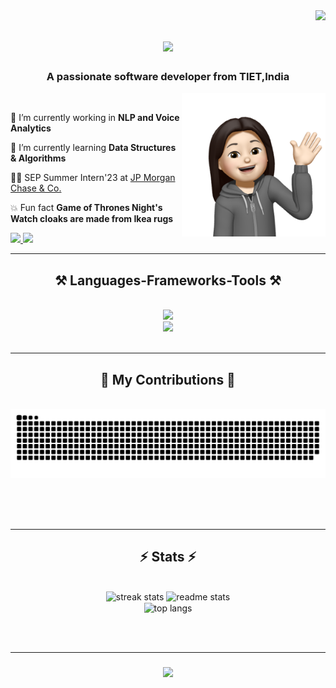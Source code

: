 <img align="right" src="https://visitor-badge.laobi.icu/badge?page_id=ananyaa01.ananyaa01" />

<h1 align="center">
    <img src="https://readme-typing-svg.herokuapp.com/?font=Righteous&size=35&font+color=green&center=true&vCenter=true&width=500&height=70&duration=4000&lines=Hi+There!+👋;+I'm+Ananya+Agarwal!;" />
</h1>

<h3 align="center">A passionate software developer from TIET,India </h3>
<!-- <img align="right" alt="coding" width="200" src="https://github.com/ananyaa01/ananyaa01/blob/main/Images/codercat1.png"> -->
<img align="right" alt="coding" width="230" src="https://github.com/ananyaa01/ananyaa01/blob/main/Images/Image%202.png">



<br/>

<div align="left">
 
 🔭 I’m currently working in **NLP and Voice Analytics**
 
 🌱 I’m currently learning **Data Structures & Algorithms**

 👩‍💻 SEP Summer Intern'23 at [JP Morgan Chase & Co.](https://www.jpmorgan.com/global)

 💥 Fun fact **Game of Thrones Night's Watch cloaks are made from Ikea rugs**
 
 </div>
 
<div align="left"> 
  <a href="mailto:agananya61@gmail.com">
    <img src="https://img.shields.io/badge/Gmail-333333?style=for-the-badge&logo=gmail&logoColor=red" />
  </a>
  <a href="https://www.linkedin.com/in/ananya-agarwal-2285081b9/" target="_blank">
    <img src="https://img.shields.io/badge/LinkedIn-0077B5?style=for-the-badge&logo=linkedin&logoColor=white" target="_blank" />
  </a>
 
</div>

 <hr/>
 
<h2 align="center">⚒️ Languages-Frameworks-Tools ⚒️</h2>
<br/>
<div align="center">
    <img src="https://skillicons.dev/icons?i=dart,flutter,swift,pytorch,python,firebase,mongodb,c,cpp,java,codepen" /><br>
    <img src="https://skillicons.dev/icons?i=r,bootstrap,mysql,tensorflow,html,css,vscode,figma,ai,ps,xd,git,github,githubactions" />
</div>

<br/>
<hr/>

<div align="center">
  <h2>🐍 My Contributions 🐍</h2>
  <br>
  <img alt="snake eating my contributions" src="https://raw.githubusercontent.com/ananyaa01/ananyaa01/output/github-contribution-grid-snake-dark.svg" />
  
  <br/><br/><br/>
</div>

<hr/>

<h2 align="center">⚡ Stats ⚡</h2>
<br>
<div align=center>
  <img width=390 src="https://streak-stats.demolab.com/?user=ananyaa01&count_private=true&theme=material-palenight&border_radius=10" alt="streak stats"/>
  <img width=390 src="https://github-readme-stats-salesp07.vercel.app/api?username=ananyaa01&count_private=true&show_icons=true&theme=material-palenight&rank_icon=github&border_radius=10" alt="readme stats" />
  <br/>
  <img width=325 align="center" src="https://github-readme-stats-salesp07.vercel.app/api/top-langs/?username=ananyaa01&hide=HTML&langs_count=8&layout=compact&theme=material-palenight&border_radius=10&size_weight=0.5&count_weight=0.5&exclude_repo=github-readme-stats" alt="top langs" />
</div>

<br/><br/>
<hr/>

<h3 align="center">
    <img src="https://readme-typing-svg.herokuapp.com/?font=Righteous&size=25&center=true&vCenter=true&width=500&height=70&duration=4000&lines=Thanks+for+visiting!+✌️;+Shoot+me+a+message+on+Linkedin!:)">
</h3>

<br/>
